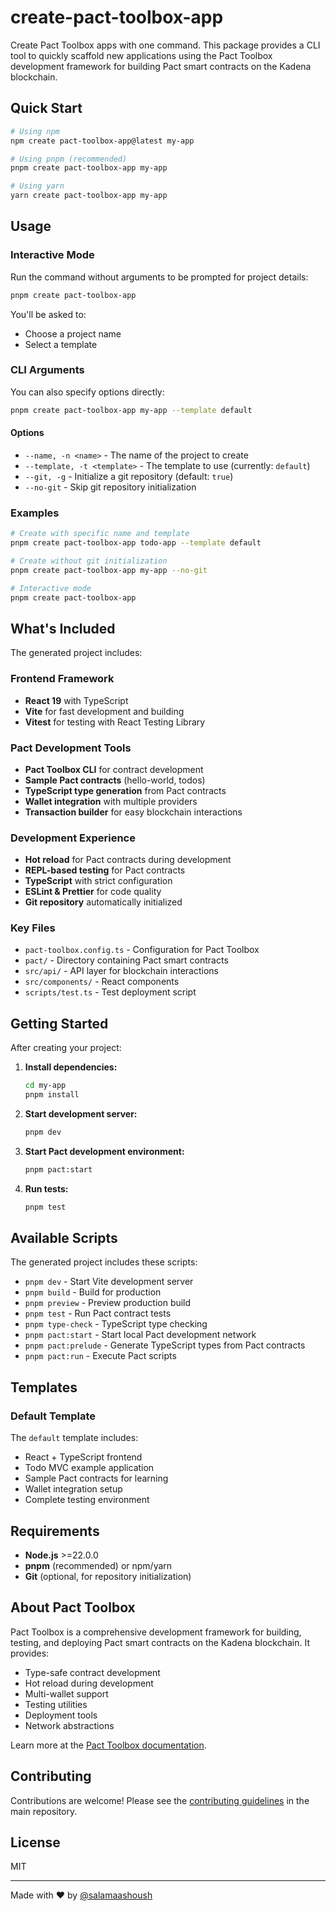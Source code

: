 # create-pact-toolbox-app

Create Pact Toolbox apps with one command. This package provides a CLI tool to quickly scaffold new applications using the Pact Toolbox development framework for building Pact smart contracts on the Kadena blockchain.

## Quick Start

```bash
# Using npm
npm create pact-toolbox-app@latest my-app

# Using pnpm (recommended)
pnpm create pact-toolbox-app my-app

# Using yarn
yarn create pact-toolbox-app my-app
```

## Usage

### Interactive Mode

Run the command without arguments to be prompted for project details:

```bash
pnpm create pact-toolbox-app
```

You'll be asked to:

- Choose a project name
- Select a template

### CLI Arguments

You can also specify options directly:

```bash
pnpm create pact-toolbox-app my-app --template default
```

#### Options

- `--name, -n <name>` - The name of the project to create
- `--template, -t <template>` - The template to use (currently: `default`)
- `--git, -g` - Initialize a git repository (default: `true`)
- `--no-git` - Skip git repository initialization

### Examples

```bash
# Create with specific name and template
pnpm create pact-toolbox-app todo-app --template default

# Create without git initialization
pnpm create pact-toolbox-app my-app --no-git

# Interactive mode
pnpm create pact-toolbox-app
```

## What's Included

The generated project includes:

### Frontend Framework

- **React 19** with TypeScript
- **Vite** for fast development and building
- **Vitest** for testing with React Testing Library

### Pact Development Tools

- **Pact Toolbox CLI** for contract development
- **Sample Pact contracts** (hello-world, todos)
- **TypeScript type generation** from Pact contracts
- **Wallet integration** with multiple providers
- **Transaction builder** for easy blockchain interactions

### Development Experience

- **Hot reload** for Pact contracts during development
- **REPL-based testing** for Pact contracts
- **TypeScript** with strict configuration
- **ESLint & Prettier** for code quality
- **Git repository** automatically initialized

### Key Files

- `pact-toolbox.config.ts` - Configuration for Pact Toolbox
- `pact/` - Directory containing Pact smart contracts
- `src/api/` - API layer for blockchain interactions
- `src/components/` - React components
- `scripts/test.ts` - Test deployment script

## Getting Started

After creating your project:

1. **Install dependencies:**

   ```bash
   cd my-app
   pnpm install
   ```

2. **Start development server:**

   ```bash
   pnpm dev
   ```

3. **Start Pact development environment:**

   ```bash
   pnpm pact:start
   ```

4. **Run tests:**
   ```bash
   pnpm test
   ```

## Available Scripts

The generated project includes these scripts:

- `pnpm dev` - Start Vite development server
- `pnpm build` - Build for production
- `pnpm preview` - Preview production build
- `pnpm test` - Run Pact contract tests
- `pnpm type-check` - TypeScript type checking
- `pnpm pact:start` - Start local Pact development network
- `pnpm pact:prelude` - Generate TypeScript types from Pact contracts
- `pnpm pact:run` - Execute Pact scripts

## Templates

### Default Template

The `default` template includes:

- React + TypeScript frontend
- Todo MVC example application
- Sample Pact contracts for learning
- Wallet integration setup
- Complete testing environment

## Requirements

- **Node.js** >=22.0.0
- **pnpm** (recommended) or npm/yarn
- **Git** (optional, for repository initialization)

## About Pact Toolbox

Pact Toolbox is a comprehensive development framework for building, testing, and deploying Pact smart contracts on the Kadena blockchain. It provides:

- Type-safe contract development
- Hot reload during development
- Multi-wallet support
- Testing utilities
- Deployment tools
- Network abstractions

Learn more at the [Pact Toolbox documentation](https://github.com/kadena-community/pact-toolbox).

## Contributing

Contributions are welcome! Please see the [contributing guidelines](../../CONTRIBUTING.md) in the main repository.

## License

MIT

---

Made with ❤️ by [@salamaashoush](https://github.com/salamaashoush)
